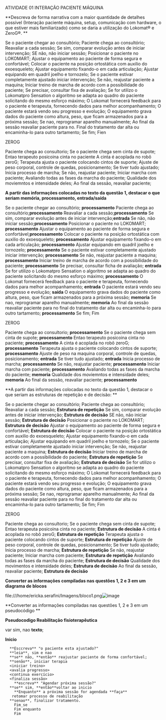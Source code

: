 ATIVIDADE 01 
INTERAÇÃO PACIENTE MÁQUINA

**Descreva de forma narrativa com a maior quantidade de detalhes possível (Interação paciente máquina, setup, comunicação com hardware, o que estiver mais familiarizado) como se daria a utilização do Lokomat® e ZeroG®. 
**


Se o paciente chegar ao consultório;
Paciente chega ao consultório;
Reavaliar a cada sessão;
Se sim, comparar evolução antes de iniciar intervenção;
SE não, não iniciar sessão;
Posicionar o paciente no LOKOMART;
Ajustar o equipamento ao paciente de forma segura e confortável;
Colocar o paciente na posição ortostática com auxilio do exoesqueleto;
Ajustar equipamento fixando-o em cada articulação;
Ajustar equipando em quadril joelho e tornozelo;
Se o paciente estivar completamente ajustado iniciar intervenção; 
Se não, reajustar paciente a maquina;
Iniciar treino de marcha de acordo com a possibilidade do paciente; 
Se precisar, consultar fixa de avaliação;
Se for utilizo o Lokomatpro Sensation o algoritmo se adapta ao quadro do paciente solicitando do mesmo esforço máximo;
O Lokomat fornecerá feedback para o paciente e terapeuta, fornecendo dados para melhor acompanhamento;
O paciente estará vendo seu progresso e evolução; 
O equipamento grava dados do paciente como altura, peso, que ficam armazenados para a próxima sessão; 
Se nao, reprogramar aparelho manualmente; 
Ao final da sessão reavaliar paciente para no. Final do tratamento dar alta ou encaminha-lo para outro tartamento;
Se fim;
Fien 

ZEROG

Paciente chega ao consultorio; 
Se o paciente chega sem cinta de supote; 
Entao terapeuto posicoina cinta no paciente 
A cinta é acoplada no robô zeroG;
Terapeuta ajusta o paciente colocando cintos de suporte; 
Ajuste de peso corporal, controle de quedas, posicionamento;
Se tiver tudo ajustado;
Inicia processo de marcha;
Se não, reajustar paciente;
Iniciar marcha com paciente;
Avaliando todas as fases da marcha do paciente;
Qualidade dos moviemntos e intensidade deles;
Ao final da sessão, reavaliar paciente;  

**A partir das informações colocadas no texto da questão 1, destacar o que seriam memória, processamento, entrada/saída**


Se o paciente chegar ao consultório; **processamento**
Paciente chega ao consultório;**processamento**
Reavaliar a cada sessão;**processamento**
Se sim, comparar evolução antes de iniciar intervenção;**entrada**
Se não, não iniciar sessão;**processamento**
Posicionar o paciente no LOKOMART; **processamento**
Ajustar o equipamento ao paciente de forma segura e confortável;**processamento**
Colocar o paciente na posição ortostática com auxilio do exoesqueleto; **processamento**
Ajustar equipamento fixando-o em cada articulação; **processamento**
Ajustar equipando em quadril joelho e tornozelo; **processamento**
Se o paciente estivar completamente ajustado iniciar intervenção; **processamento**
Se não, reajustar paciente a maquina; **processamento**
Iniciar treino de marcha de acordo com a possibilidade do paciente; **processamento**
Se precisar, consultar ficha de avaliação; **entrada**
Se for utilizo o Lokomatpro Sensation o algoritmo se adapta ao quadro do paciente solicitando do mesmo esforço máximo; **processamento**
O Lokomat fornecerá feedback para o paciente e terapeuta, fornecendo dados para melhor acompanhamento; **entrada**
O paciente estará vendo seu progresso e evolução; **saída**
O equipamento grava dados do paciente como altura, peso, que ficam armazenados para a próxima sessão; **memoria**
Se nao, reprogramar aparelho manualmente; **memoria**
Ao final da sessão reavaliar paciente para no final do tratamento dar alta ou encaminha-lo para outro tartamento; **processamento**
Se fim;
Fim 

ZEROG

Paciente chega ao consultorio; **processamento**
Se o paciente chega sem cinta de supote; **processamento**
Entao terapeuto posicoina cinta no paciente; **processamento**
A cinta é acoplada no robô zeroG; **processamento**
Terapeuta ajusta o paciente colocando cintos de suporte; **processamento**
Ajuste de peso na maquina corporal, controle de quedas, posicionamento; **entrada**
Se tiver tudo ajustado; **entrada**
Inicia processo de marcha; **processamento**
Se não, reajustar paciente; **processamento**
Iniciar marcha com paciente; **processamento**
Avaliando todas as fases da marcha do paciente; **memoria**
Qualidade dos moviemntos e intensidade deles; **memoria**
Ao final da sessão, reavaliar paciente; **processamento**



**A partir das informações colocadas no texto da questão 1, destacar o que seriam as estruturas de repetição e de decisão:
** 

Se o paciente chegar ao consultório;
Paciente chega ao consultório;
Reavaliar a cada sessão; **Estrutura de repetição**
Se sim, comparar evolução antes de iniciar intervenção; **Estrutura de decisão**
SE não, não iniciar sessão; **Estrutura de decisão**
Posicionar o paciente no LOKOMART; **Estrutura de decisão**
Ajustar o equipamento ao paciente de forma segura e confortável; **Estrutura de decisão**
Colocar o paciente na posição ortostática com auxilio do exoesqueleto;
Ajustar equipamento fixando-o em cada articulação; 
Ajustar equipando em quadril joelho e tornozelo;
Se o paciente estivar completamente ajustado iniciar intervenção; 
Se não, reajustar paciente a maquina; **Estrutura de decisão**
Iniciar treino de marcha de acordo com a possibilidade do paciente;  **Estrutura de repetição**
Se precisar, consultar fixa de avaliação; **Estrutura de decisão**
Se for utilizo o Lokomatpro Sensation o algoritmo se adapta ao quadro do paciente solicitando do mesmo esforço máximo;
O Lokomat fornecerá feedback para o paciente e terapeuta, fornecendo dados para melhor acompanhamento;
O paciente estará vendo seu progresso e evolução; 
O equipamento grava dados do paciente como altura, peso, que ficam armazenados para a próxima sessão; 
Se nao, reprogramar aparelho manualmente; 
Ao final da sessão reavaliar paciente para no final do tratamento dar alta ou encaminha-lo para outro tartamento;
Se fim;
Fim 

ZEROG

Paciente chega ao consultorio; 
Se o paciente chega sem cinta de supote; 
Entao terapeuta posicoina cinta no paciente; **Estrutura de decisão**
A cinta é acoplada no robô zeroG; **Estrutura de repetição**
Terapeuta ajusta o paciente colocando cintos de suporte; **Estrutura de repetição**
Ajuste de peso corporal, controle de quedas, posicionamento;
Se tiver tudo ajustado;
Inicia processo de marcha; **Estrutura de repetição**
Se não, reajustar paciente;
Iniciar marcha com paciente; **Estrutura de repetição**
Avaliando todas as fases da marcha do paciente; **Estrutura de decisão**
Qualidade dos movimentos e intensidade deles; **Estrutura de decisão**
Ao final da sessão, reavaliar paciente; **Estrutura de decisão**

**Converter as informações compiladas nas questões 1, 2 e 3 em um diagrama de blocos**


file:///home/ericka.serafini/Imagens/bloco1.png![image](https://user-images.githubusercontent.com/110609119/183987886-4defa418-7e96-4aee-ac9e-d0578c7024fe.png)



**Converter as informações compiladas nas questões 1, 2 e 3 em um pseudocódigo **

**Pseudocodigo Reabilitação fisioterapêutica**

var sim, nao **texto**;

**Inicio**

<chegada paciente ao consultorio>
  <posicionamento>
    <ajuste>
      
      **Esccreva** "o paciente esta ajustado?"
      **leia**, sim e nao
      **se** não, **então** reajustar paciente de forma confortável;
      **senão**, iniciar terapia
      <iniciar treino>
      <avalia progresso>
      <continua exercício>
      <finaliza sessão>
        **escreva** "Agendar próxima sessão?"
      **se** sim, **então**voltar ao inicio
        **Enquanto** a próxima sessão for agendada **faça**
       retomar processo de reabilitação
      **senao**, finalizar tratamento. 
        Fim_se
        Fim enquanto 
        Fim
